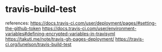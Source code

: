 # travis-build-test

references:
https://docs.travis-ci.com/user/deployment/pages/#setting-the-github-token
https://docs.travis-ci.com/user/environment-variables#defining-encrypted-variables-in-travisyml
https://takuti.me/note/travis-gh-pages-deployment/
https://travis-ci.org/lunelson/travis-build-test
